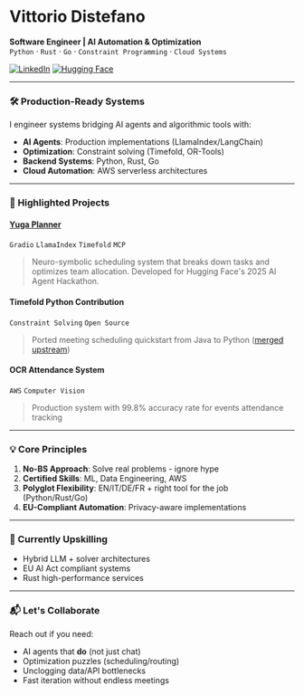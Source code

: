 # Vittorio Distefano
**Software Engineer | AI Automation & Optimization**  
`Python` · `Rust` · `Go` · `Constraint Programming` · `Cloud Systems`

[![LinkedIn](https://img.shields.io/badge/LinkedIn-Connect-blue?style=flat&logo=linkedin)](https://www.linkedin.com/in/vdistefano)
[![Hugging Face](https://img.shields.io/badge/🤗_HF_Spaces-Yuga_Planner-yellow)](https://huggingface.co/spaces/blackopsrepl/yuga-planner)

---

### 🛠️ Production-Ready Systems
I engineer systems bridging AI agents and algorithmic tools with:
- **AI Agents**: Production implementations (LlamaIndex/LangChain)
- **Optimization**: Constraint solving (Timefold, OR-Tools)
- **Backend Systems**: Python, Rust, Go
- **Cloud Automation**: AWS serverless architectures

---

### 🚀 Highlighted Projects

#### [Yuga Planner](https://github.com/blackopsrepl/yuga-planner) 
`Gradio` `LlamaIndex` `Timefold` `MCP`
> Neuro-symbolic scheduling system that breaks down tasks and optimizes team allocation. Developed for Hugging Face's 2025 AI Agent Hackathon.

#### Timefold Python Contribution 
`Constraint Solving` `Open Source`
> Ported meeting scheduling quickstart from Java to Python ([merged upstream](https://github.com/TimefoldAI/timefold-quickstarts))

#### OCR Attendance System 
`AWS` `Computer Vision`
> Production system with 99.8% accuracy rate for events attendance tracking

---

### 💡 Core Principles
1. **No-BS Approach**: Solve real problems - ignore hype
2. **Certified Skills**: ML, Data Engineering, AWS
3. **Polyglot Flexibility**: EN/IT/DE/FR + right tool for the job (Python/Rust/Go)
4. **EU-Compliant Automation**: Privacy-aware implementations

---

### 🌱 Currently Upskilling
- Hybrid LLM + solver architectures
- EU AI Act compliant systems
- Rust high-performance services

---

### 📬 Let's Collaborate
Reach out if you need:
- AI agents that **do** (not just chat)
- Optimization puzzles (scheduling/routing)
- Unclogging data/API bottlenecks
- Fast iteration without endless meetings
